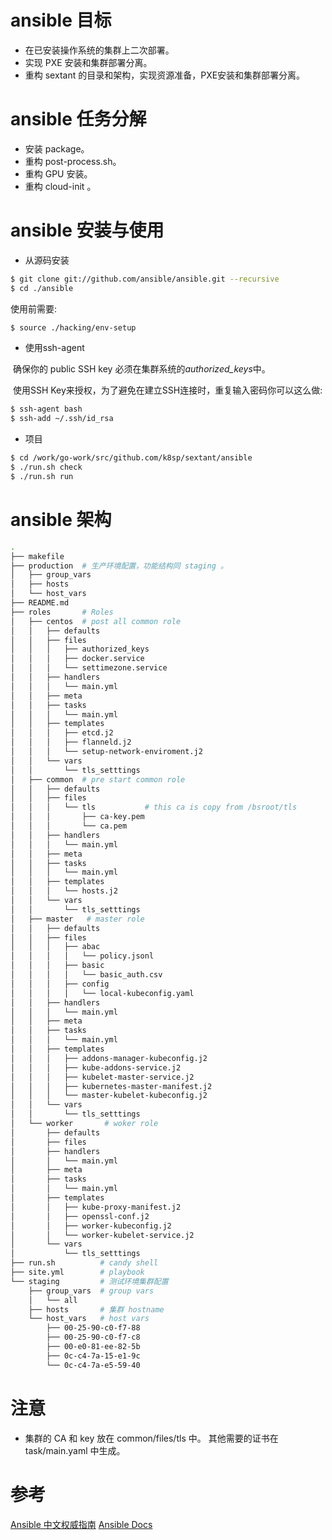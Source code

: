 # ansible 目标

* 在已安装操作系统的集群上二次部署。
* 实现 PXE 安装和集群部署分离。
* 重构 sextant 的目录和架构，实现资源准备，PXE安装和集群部署分离。

# ansible 任务分解

* 安装 package。
* 重构 post-process.sh。
* 重构 GPU 安装。
* 重构 cloud-init 。

# ansible 安装与使用

* 从源码安装

```bash
$ git clone git://github.com/ansible/ansible.git --recursive
$ cd ./ansible
```

   使用前需要:

```bash
$ source ./hacking/env-setup
```

* 使用ssh-agent

​    确保你的 public SSH key 必须在集群系统的*authorized_keys*中。

​    使用SSH Key来授权，为了避免在建立SSH连接时，重复输入密码你可以这么做:

```bash
$ ssh-agent bash
$ ssh-add ~/.ssh/id_rsa
```

* 项目


```bash
$ cd /work/go-work/src/github.com/k8sp/sextant/ansible
$ ./run.sh check 
$ ./run.sh run
```

# ansible 架构

```bash
.
├── makefile
├── production  # 生产环境配置，功能结构同 staging 。
│   ├── group_vars
│   ├── hosts
│   └── host_vars
├── README.md   
├── roles       # Roles
│   ├── centos  # post all common role
│   │   ├── defaults
│   │   ├── files
│   │   │   ├── authorized_keys
│   │   │   ├── docker.service
│   │   │   └── settimezone.service
│   │   ├── handlers
│   │   │   └── main.yml
│   │   ├── meta
│   │   ├── tasks
│   │   │   └── main.yml
│   │   ├── templates
│   │   │   ├── etcd.j2
│   │   │   ├── flanneld.j2
│   │   │   └── setup-network-enviroment.j2
│   │   └── vars
│   │       └── tls_setttings
│   ├── common  # pre start common role
│   │   ├── defaults
│   │   ├── files
│   │   │   └── tls           # this ca is copy from /bsroot/tls
│   │   │       ├── ca-key.pem   
│   │   │       └── ca.pem       
│   │   ├── handlers
│   │   │   └── main.yml
│   │   ├── meta
│   │   ├── tasks
│   │   │   └── main.yml
│   │   ├── templates
│   │   │   └── hosts.j2
│   │   └── vars
│   │       └── tls_setttings
│   ├── master   # master role
│   │   ├── defaults
│   │   ├── files
│   │   │   ├── abac
│   │   │   │   └── policy.jsonl
│   │   │   ├── basic
│   │   │   │   └── basic_auth.csv
│   │   │   ├── config
│   │   │   │   └── local-kubeconfig.yaml
│   │   ├── handlers
│   │   │   └── main.yml
│   │   ├── meta
│   │   ├── tasks
│   │   │   └── main.yml
│   │   ├── templates
│   │   │   ├── addons-manager-kubeconfig.j2
│   │   │   ├── kube-addons-service.j2
│   │   │   ├── kubelet-master-service.j2
│   │   │   ├── kubernetes-master-manifest.j2
│   │   │   └── master-kubelet-kubeconfig.j2
│   │   └── vars
│   │       └── tls_setttings
│   └── worker       # woker role
│       ├── defaults
│       ├── files
│       ├── handlers
│       │   └── main.yml
│       ├── meta
│       ├── tasks
│       │   └── main.yml
│       ├── templates
│       │   ├── kube-proxy-manifest.j2
│       │   ├── openssl-conf.j2
│       │   ├── worker-kubeconfig.j2
│       │   └── worker-kubelet-service.j2
│       └── vars
│           └── tls_setttings
├── run.sh          # candy shell
├── site.yml        # playbook
└── staging         # 测试环境集群配置
    ├── group_vars  # group vars
    │   └── all
    ├── hosts       # 集群 hostname
    └── host_vars   # host vars
        ├── 00-25-90-c0-f7-88
        ├── 00-25-90-c0-f7-c8
        ├── 00-e0-81-ee-82-5b
        ├── 0c-c4-7a-15-e1-9c
        └── 0c-c4-7a-e5-59-40
```

# 注意

* 集群的 CA 和 key 放在 common/files/tls 中。 其他需要的证书在 task/main.yaml 中生成。

# 参考

[Ansible 中文权威指南](http://ansible-tran.readthedocs.io/en/latest/)
[Ansible Docs](http://docs.ansible.com/ansible/list_of_all_modules.html)
